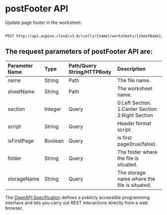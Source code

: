 # **postFooter API**

Update page footer in the worksheet. 

```bash

POST http://api.aspose.cloud/v3.0//cells/{name}/worksheets/{sheetName}/pagesetup/footer

```

## The request parameters of **postFooter** API are: 

| Parameter Name | Type | Path/Query String/HTTPBody | Description | 
| :- | :- | :- |:- | 
|name|String|Path|The file name.|
|sheetName|String|Path|The worksheet name.|
|section|Integer|Query|0:Left Section. 1:Center Section 2:Right Section|
|script|String|Query|Header format script.|
|isFirstPage|Boolean|Query|Is first page(true/false).|
|folder|String|Query|The folder where the file is situated.|
|storageName|String|Query|The storage name where the file is situated.|


The [OpenAPI Specification](https://reference.aspose.cloud/cells/#/PageSetupController/PostFooter) defines a publicly accessible programming interface and lets you carry out REST interactions directly from a web browser.
